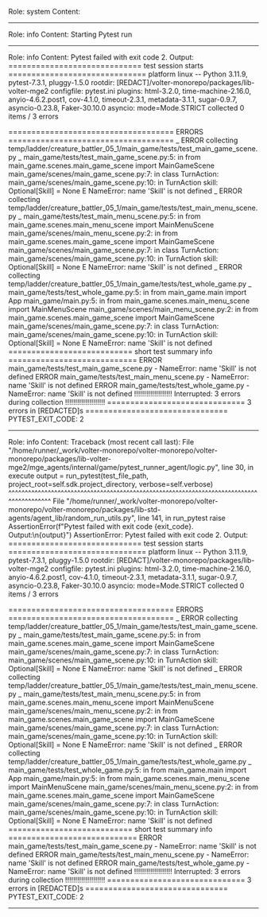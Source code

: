 Role: system
Content: 
__________________
Role: info
Content: Starting Pytest run
__________________
Role: info
Content: Pytest failed with exit code 2. Output:
============================= test session starts ==============================
platform linux -- Python 3.11.9, pytest-7.3.1, pluggy-1.5.0
rootdir: [REDACT]/volter-monorepo/packages/lib-volter-mge2
configfile: pytest.ini
plugins: html-3.2.0, time-machine-2.16.0, anyio-4.6.2.post1, cov-4.1.0, timeout-2.3.1, metadata-3.1.1, sugar-0.9.7, asyncio-0.23.8, Faker-30.10.0
asyncio: mode=Mode.STRICT
collected 0 items / 3 errors

==================================== ERRORS ====================================
_ ERROR collecting temp/ladder/creature_battler_05_1/main_game/tests/test_main_game_scene.py _
main_game/tests/test_main_game_scene.py:5: in <module>
    from main_game.scenes.main_game_scene import MainGameScene
main_game/scenes/main_game_scene.py:7: in <module>
    class TurnAction:
main_game/scenes/main_game_scene.py:10: in TurnAction
    skill: Optional[Skill] = None
E   NameError: name 'Skill' is not defined
_ ERROR collecting temp/ladder/creature_battler_05_1/main_game/tests/test_main_menu_scene.py _
main_game/tests/test_main_menu_scene.py:5: in <module>
    from main_game.scenes.main_menu_scene import MainMenuScene
main_game/scenes/main_menu_scene.py:2: in <module>
    from main_game.scenes.main_game_scene import MainGameScene
main_game/scenes/main_game_scene.py:7: in <module>
    class TurnAction:
main_game/scenes/main_game_scene.py:10: in TurnAction
    skill: Optional[Skill] = None
E   NameError: name 'Skill' is not defined
_ ERROR collecting temp/ladder/creature_battler_05_1/main_game/tests/test_whole_game.py _
main_game/tests/test_whole_game.py:5: in <module>
    from main_game.main import App
main_game/main.py:5: in <module>
    from main_game.scenes.main_menu_scene import MainMenuScene
main_game/scenes/main_menu_scene.py:2: in <module>
    from main_game.scenes.main_game_scene import MainGameScene
main_game/scenes/main_game_scene.py:7: in <module>
    class TurnAction:
main_game/scenes/main_game_scene.py:10: in TurnAction
    skill: Optional[Skill] = None
E   NameError: name 'Skill' is not defined
=========================== short test summary info ============================
ERROR main_game/tests/test_main_game_scene.py - NameError: name 'Skill' is not defined
ERROR main_game/tests/test_main_menu_scene.py - NameError: name 'Skill' is not defined
ERROR main_game/tests/test_whole_game.py - NameError: name 'Skill' is not defined
!!!!!!!!!!!!!!!!!!! Interrupted: 3 errors during collection !!!!!!!!!!!!!!!!!!!!
============================== 3 errors in [REDACTED]s ===============================
PYTEST_EXIT_CODE: 2

__________________
Role: info
Content: Traceback (most recent call last):
  File "/home/runner/_work/volter-monorepo/volter-monorepo/volter-monorepo/packages/lib-volter-mge2/mge_agents/internal/game/pytest_runner_agent/logic.py", line 30, in execute
    output = run_pytest(test_file_path, project_root=self.sdk.project_directory, verbose=self.verbose)
             ^^^^^^^^^^^^^^^^^^^^^^^^^^^^^^^^^^^^^^^^^^^^^^^^^^^^^^^^^^^^^^^^^^^^^^^^^^^^^^^^^^^^^^^^^
  File "/home/runner/_work/volter-monorepo/volter-monorepo/volter-monorepo/packages/lib-std-agents/agent_lib/random_run_utils.py", line 141, in run_pytest
    raise AssertionError(f"Pytest failed with exit code {exit_code}. Output:\n{output}")
AssertionError: Pytest failed with exit code 2. Output:
============================= test session starts ==============================
platform linux -- Python 3.11.9, pytest-7.3.1, pluggy-1.5.0
rootdir: [REDACT]/volter-monorepo/packages/lib-volter-mge2
configfile: pytest.ini
plugins: html-3.2.0, time-machine-2.16.0, anyio-4.6.2.post1, cov-4.1.0, timeout-2.3.1, metadata-3.1.1, sugar-0.9.7, asyncio-0.23.8, Faker-30.10.0
asyncio: mode=Mode.STRICT
collected 0 items / 3 errors

==================================== ERRORS ====================================
_ ERROR collecting temp/ladder/creature_battler_05_1/main_game/tests/test_main_game_scene.py _
main_game/tests/test_main_game_scene.py:5: in <module>
    from main_game.scenes.main_game_scene import MainGameScene
main_game/scenes/main_game_scene.py:7: in <module>
    class TurnAction:
main_game/scenes/main_game_scene.py:10: in TurnAction
    skill: Optional[Skill] = None
E   NameError: name 'Skill' is not defined
_ ERROR collecting temp/ladder/creature_battler_05_1/main_game/tests/test_main_menu_scene.py _
main_game/tests/test_main_menu_scene.py:5: in <module>
    from main_game.scenes.main_menu_scene import MainMenuScene
main_game/scenes/main_menu_scene.py:2: in <module>
    from main_game.scenes.main_game_scene import MainGameScene
main_game/scenes/main_game_scene.py:7: in <module>
    class TurnAction:
main_game/scenes/main_game_scene.py:10: in TurnAction
    skill: Optional[Skill] = None
E   NameError: name 'Skill' is not defined
_ ERROR collecting temp/ladder/creature_battler_05_1/main_game/tests/test_whole_game.py _
main_game/tests/test_whole_game.py:5: in <module>
    from main_game.main import App
main_game/main.py:5: in <module>
    from main_game.scenes.main_menu_scene import MainMenuScene
main_game/scenes/main_menu_scene.py:2: in <module>
    from main_game.scenes.main_game_scene import MainGameScene
main_game/scenes/main_game_scene.py:7: in <module>
    class TurnAction:
main_game/scenes/main_game_scene.py:10: in TurnAction
    skill: Optional[Skill] = None
E   NameError: name 'Skill' is not defined
=========================== short test summary info ============================
ERROR main_game/tests/test_main_game_scene.py - NameError: name 'Skill' is not defined
ERROR main_game/tests/test_main_menu_scene.py - NameError: name 'Skill' is not defined
ERROR main_game/tests/test_whole_game.py - NameError: name 'Skill' is not defined
!!!!!!!!!!!!!!!!!!! Interrupted: 3 errors during collection !!!!!!!!!!!!!!!!!!!!
============================== 3 errors in [REDACTED]s ===============================
PYTEST_EXIT_CODE: 2


__________________

